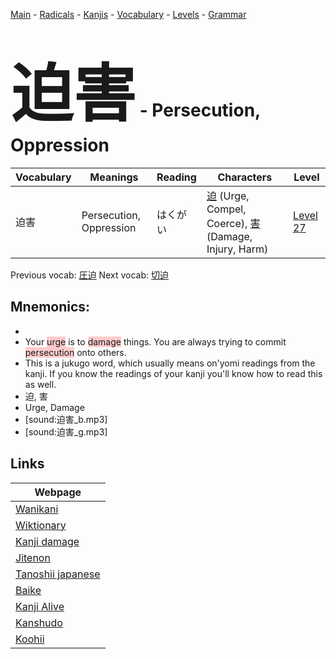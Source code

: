 <style> bigfont {font-size: 100px}</style>
[Main](../README.md) -
[Radicals](../radicals.md) -
[Kanjis](../kanjis.md) -
[Vocabulary](../vocabulary.md) -
[Levels](../levels.md) -
[Grammar](../grammar.md)
# <bigfont> 迫害</bigfont> - Persecution, Oppression 

| Vocabulary | Meanings | Reading | Characters | Level |
| --- | --- | --- | --- | --- |
| 迫害 | Persecution, Oppression | はくがい |  [迫](../kanjis/迫.md) (Urge, Compel, Coerce), [害](../kanjis/害.md) (Damage, Injury, Harm) | [Level 27](../levels/wk_level27.md) |

Previous vocab: [圧迫](圧迫.md) Next vocab: [切迫](切迫.md) 

## Mnemonics:

* 
* Your <span style="background-color:#ffcccb"> urge</span> is to <span style="background-color:#ffcccb"> damage</span> things. You are always trying to commit <span style="background-color:#ffcccb"> persecution</span> onto others.
* This is a jukugo word, which usually means on'yomi readings from the kanji. If you know the readings of your kanji you'll know how to read this as well.
* 迫, 害
* Urge, Damage
* [sound:迫害_b.mp3]
* [sound:迫害_g.mp3]


## Links 

| Webpage |
| --- |
| [Wanikani          ](https://www.wanikani.com/kanji/迫害) |
| [Wiktionary        ](https://en.wiktionary.org/wiki/迫害) |
| [Kanji damage      ](http://www.kanjidamage.com/kanji/search?utf8=✓&q=迫害) |
| [Jitenon           ](https://jitenon.com/kanji/迫害) |
| [Tanoshii japanese ](https://www.tanoshiijapanese.com/dictionary/kanji.cfm?k=迫害) |
| [Baike             ](https://baike.baidu.com/item/迫害) |
| [Kanji Alive       ](https://app.kanjialive.com/迫害) |
| [Kanshudo          ](https://www.kanshudo.com/searchmn?q=迫害) |
| [Koohii            ](https://kanji.koohii.com/study/kanji/迫害) |
